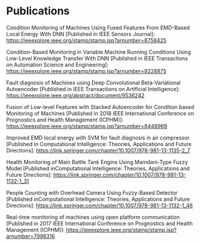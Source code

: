 # Publications 
Condition Monitoring of Machines Using Fused Features From EMD-Based Local Energy With DNN [Published in IEEE Sensors Journal]: https://ieeexplore.ieee.org/stamp/stamp.jsp?arnumber=8758425

Condition-Based Monitoring in Variable Machine Running Conditions Using Low-Level Knowledge Transfer With DNN [Published in IEEE Transactions on Automation Science and Engineering]: https://ieeexplore.ieee.org/stamp/stamp.jsp?arnumber=9228875

Fault diagnosis of Machines using Deep Convolutional Beta-Variational Autoencoder [Published in IEEE Transactions on Artificial Intelligence]: https://ieeexplore.ieee.org/abstract/document/9536242

Fusion of Low-level Features with Stacked Autoencoder for Condition based Monitoring of Machines [Published in  2018 IEEE International Conference on Prognostics and Health Management (ICPHM)]: https://ieeexplore.ieee.org/stamp/stamp.jsp?arnumber=8448969

Improved EMD local energy with SVM for fault diagnosis in air compressor [Published in Computational Intelligence: Theories, Applications and Future Directions]: https://link.springer.com/chapter/10.1007/978-981-13-1135-2_7

Health Monitoring of Main Battle Tank Engine Using Mamdani-Type Fuzzy Model [Published inComputational Intelligence: Theories, Applications and Future Directions]: https://link.springer.com/chapter/10.1007/978-981-13-1132-1_31

People Counting with Overhead Camera Using Fuzzy-Based Detector [Published inComputational Intelligence: Theories, Applications and Future Directions]: https://link.springer.com/chapter/10.1007/978-981-13-1132-1_46

Real-time monitoring of machines using open platform communication [Published in  2017 IEEE International Conference on Prognostics and Health Management (ICPHM)]: https://ieeexplore.ieee.org/stamp/stamp.jsp?arnumber=7998316
